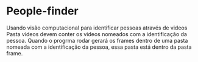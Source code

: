 # People-finder
Usando visão computacional para identificar pessoas através de videos
Pasta videos devem conter os videos nomeados com a identificação da pessoa. 
Quando o progrma rodar gerará os frames dentro de uma pasta nomeada com a identificação
da pessoa, essa pasta está dentro da pasta frame.